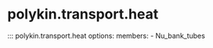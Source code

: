 # polykin.transport.heat

::: polykin.transport.heat
    options:
        members:
            - Nu_bank_tubes
